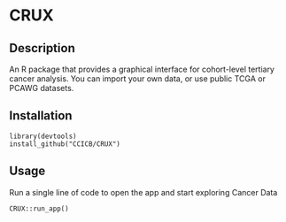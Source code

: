 # CRUX

## Description
An R package that provides a graphical interface for cohort-level tertiary cancer analysis. 
You can import your own data, or use public TCGA or PCAWG datasets.


## Installation
```
library(devtools)
install_github("CCICB/CRUX")
```

## Usage

Run a single line of code to open the app and start exploring Cancer Data
```
CRUX::run_app()
```
